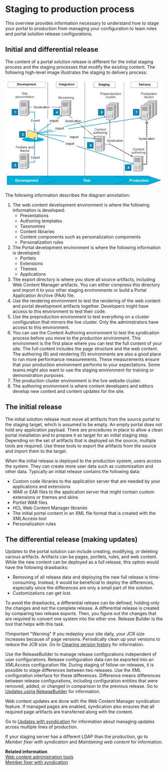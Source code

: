 # Staging to production process

This overview provides information necessary to understand how to stage your portal to production from managing your configuration to team roles and portal solution release configurations.

## Initial and differential release

The content of a portal solution release is different for the initial staging process and the staging processes that modify the existing content. The following high-level image illustrates the staging to delivery process:

![High-level diagram of the portal configuration management during the different stages to production.](../overview_of_staging_to_prod/_img/stage-to-production.jpeg)

The following information describes the diagram annotation:

1.  The web content development environment is where the following information is developed:
    -   Presentations
    -   Authoring templates
    -   Taxonomies
    -   Content libraries
    -   Content components such as personalization components
    -   Personalization rules
2.  The Portal development environment is where the following information is developed:
    -   Portlets
    -   Extensions
    -   Themes
    -   Applications
3.  The export directory is where you store all source artifacts, including Web Content Manager artifacts. You can either compress this directory and import it to your other staging environments or build a Portal Application Archive (PAA) file.
4.  Use the rendering environment to test the rendering of the web content and portal development artifacts together. Developers might have access to this environment to test their code.
5.  Use the preproduction environment to test everything on a cluster configuration that mirrors the live cluster. Only the administrators have access to this environment.
6.  You can use the Content Authoring environment to test the syndication process before you move to the production environment. This environment is the first place where you can test the full content of your site. The full content includes the page structure and the web content. The authoring (6) and rendering (5) environments are also a good place to run more performance measurements. These measurements ensure that your production environment performs to your expectations. Some teams might also want to use the staging environment for training or demonstration purposes.
7.  The production cluster environment is the live website cluster.
8.  The authoring environment is where content developers and editors develop new content and content updates for the site.

## The initial release

The initial solution release must move all artifacts from the source portal to the staging target, which is assumed to be empty. An empty portal does not hold any application payload. There are procedures in place to allow a clean portal installation and to prepare it as target for an initial staging step. Depending on the set of artifacts that is deployed on the source, multiple tools are required. Use these tools to export the artifacts from the source and import them to the target.

When the initial release is deployed to the production system, users access the system. They can create more user data such as customization and other data. Typically an initial release contains the following data:

-   Custom code libraries to the application server that are needed by your applications and extensions
-   WAR or EAR files to the application server that might contain custom extensions or themes and skins
-   Portlet WAR files
-   HCL Web Content Manager libraries
-   The initial portal content in an XML file format that is created with the XMLAccess tool
-   Personalization rules

## The differential release (making updates)

Updates to the portal solution can include creating, modifying, or deleting various artifacts. Artifacts can be pages, portlets, rules, and web content. While the new content can be deployed as a full release, this option would have the following drawbacks:

-   Removing of all release data and deploying the new full release is time-consuming. Instead, it would be beneficial to deploy the differences, especially since the differences are only a small part of the solution.
-   Customizations can get lost.

To avoid the drawbacks, a differential release can be defined, holding only the changes and not the complete release. A differential release is created by comparing two release exports. Then, you figure out the changes that are required to convert one system into the other one. Release Builder is the tool that helps with this task.

!!!important "Warning"
    If you redeploy your site daily, your JCR size increases because of page versions. Periodically clean up your versions to reduce the JCR size. Go to [Clearing version history](../../../../manage_content/wcm_configuration/wcm_adm_tools/wcm_admin_clear_versions.md) for information.

Use the ReleaseBuilder to manage release configurations independent of user configurations. Release configuration data can be exported into an XMLAccess configuration file. During staging of follow-on releases, it is possible to stage differences between two releases. Use the XML configuration interface for these differences. Difference means differences between release configurations, including configuration entities that were removed, added, or changed in comparison to the previous release. Go to [Updates using ReleaseBuilder](../../../manage/portal_admin_tools/releasebuilder/index.md) for information.

Web content updates are done with the Web Content Manager syndication feature. If managed pages are enabled, syndication also ensures that all required page artifacts are transferred along with the content.

Go to [Updates with syndication](../../staging_to_production/updates_with_syndication/index.md) for information about managing updates across multiple lines of production.

If your staging server has a different LDAP than the production, go to *Member fixer with syndication* and *Maintaining web content* for information.

**Related information**  
[Web content administration tools](../../../../manage_content/wcm_configuration/wcm_adm_tools/index.md)<br>
[Member fixer with syndication](../../../../manage_content/wcm_configuration/wcm_adm_tools/wcm_member_fixer/wcm_admin_member-fixer_synd.md)

